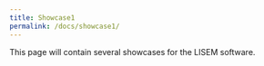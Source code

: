 ```yaml
---
title: Showcase1
permalink: /docs/showcase1/
---
```


This page will contain several showcases for the LISEM software.